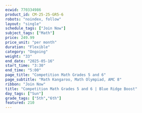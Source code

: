 ```yaml
---
ecwid: 770334986
product_id: CM-25-25-GR5-6
robots: "noindex, follow"
layout: "single"
schedule_tags: ["Join Now"]
subject_tags: ["Math"]
price: 249.99
price_unit: "per month"
duration: "Flexible"
category: "Ongoing"
weight: "33"
end_date: "2025-05-16"
start_time: "3:30"
end_time: "5:00"
page_title: "Competition Math Grades 5 and 6"
page_subtitle: "Math Kangaroo, Math Olympiad, AMC 8"
ribbon: "Join Now"
title: "Competition Math Grades 5 and 6 | Blue Ridge Boost"
day_tags: ["Sun"]
grade_tags: ["5th","6th"]
featured: 210
---
```

